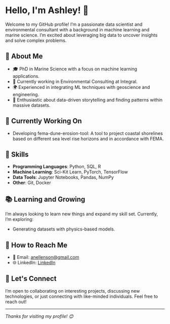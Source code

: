 # Hello, I'm Ashley! 👋

Welcome to my GitHub profile! I’m a passionate data scientist and environmental consultant with a background in machine learning and marine science. I’m excited about leveraging big data to uncover insights and solve complex problems.

## 🚀 About Me

- 🎓 PhD in Marine Science with a focus on machine learning applications.
- 💼 Currently working in Environmental Consulting at Integral.
- 🌍 Experienced in integrating ML techniques with geoscience and engineering.
- 🌟 Enthusiastic about data-driven storytelling and finding patterns within massive datasets.

## 🔭 Currently Working On

- Developing fema-dune-erosion-tool: A tool to project coastal shorelines based on different sea level rise horizons and in accordance with FEMA.

## 🌱 Skills

- **Programming Languages**: Python, SQL, R
- **Machine Learning**: Sci-Kit Learn, PyTorch, TensorFlow
- **Data Tools**: Jupyter Notebooks, Pandas, NumPy
- **Other**: Git, Docker


## 📚 Learning and Growing

I’m always looking to learn new things and expand my skill set. Currently, I’m exploring:
- Generating datasets with physics-based models.

## 🌟 How to Reach Me

- 📧 Email: [anellenson@gmail.com](mailto:anellenson@gmail.com)
- 🌐 LinkedIn: [LinkedIn]([link-to-your-linkedin-profile](https://www.linkedin.com/in/ashley-ellenson-phd-b76a3131/))



## 🤝 Let's Connect

I’m open to collaborating on interesting projects, discussing new technologies, or just connecting with like-minded individuals. Feel free to reach out!

---

*Thanks for visiting my profile! 😊*

